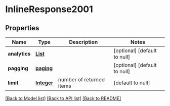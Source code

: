 # InlineResponse2001
## Properties

Name | Type | Description | Notes
------------ | ------------- | ------------- | -------------
**analytics** | [**List**](Product_analysis.md) |  | [optional] [default to null]
**pagging** | [**paging**](paging.md) |  | [optional] [default to null]
**limit** | [**Integer**](integer.md) | number of returned items | [default to null]

[[Back to Model list]](../README.md#documentation-for-models) [[Back to API list]](../README.md#documentation-for-api-endpoints) [[Back to README]](../README.md)


